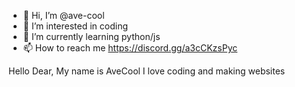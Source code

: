 - 👋 Hi, I’m @ave-cool
- 👀 I’m interested in coding
- 🌱 I’m currently learning python/js
- 📫 How to reach me https://discord.gg/a3cCKzsPyc

Hello Dear, My name is AveCool I love coding and making websites
